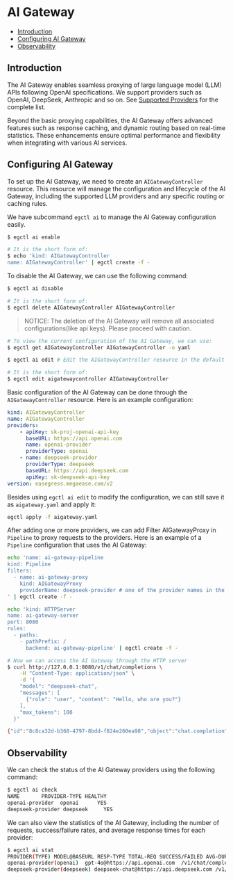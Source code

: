 # AI Gateway <!-- omit from toc -->

- [Introduction](#introduction)
- [Configuring AI Gateway](#configuring-ai-gateway)
- [Observability](#observability)

## Introduction

The AI Gateway enables seamless proxying of large language model (LLM) APIs following OpenAI specifications. We support providers such as OpenAI, DeepSeek, Anthropic and so on. See [Supported Providers](../07.Reference/7.01.Controllers.md#supported-providers) for the complete list.

Beyond the basic proxying capabilities, the AI Gateway offers advanced features such as response caching, and dynamic routing based on real-time statistics. These enhancements ensure optimal performance and flexibility when integrating with various AI services.

## Configuring AI Gateway

To set up the AI Gateway, we need to create an `AIGatewayController` resource. This resource will manage the configuration and lifecycle of the AI Gateway, including the supported LLM providers and any specific routing or caching rules.

We have subcommand `egctl ai` to manage the AI Gateway configuration easily.

```bash
$ egctl ai enable

# It is the short form of:
$ echo 'kind: AIGatewayController
name: AIGatewayController' | egctl create -f -
```

To disable the AI Gateway, we can use the following command:

```bash
$ egctl ai disable

# It is the short form of:
$ egctl delete AIGatewayController AIGatewayController
```

> NOTICE: The deletion of the AI Gateway will remove all associated configurations(like api keys). Please proceed with caution.

```bash
# To view the current configuration of the AI Gateway, we can use:
$ egctl get AIGatewayController AIGatewayController -o yaml

$ egctl ai edit # Edit the AIGatewayController resource in the default editor.

# It is the short form of:
$ egctl edit aigatewaycontroller AIGatewayController
```

Basic configuration of the AI Gateway can be done through the `AIGatewayController` resource. Here is an example configuration:

```yaml
kind: AIGatewayController
name: AIGatewayController
providers:
    - apiKey: sk-proj-openai-api-key
      baseURL: https://api.openai.com
      name: openai-provider
      providerType: openai
    - name: deepseek-provider
      providerType: deepseek
      baseURL: https://api.deepseek.com
      apiKey: sk-deepseek-api-key
version: easegress.megaease.com/v2
```

Besides using `egctl ai edit` to modify the configuration, we can still save it as `aigateway.yaml` and apply it:

```bash
egctl apply -f aigateway.yaml
```

After adding one or more providers, we can add Filter AIGatewayProxy in `Pipeline` to proxy requests to the providers. Here is an example of a `Pipeline` configuration that uses the AI Gateway:

```bash
echo 'name: ai-gateway-pipeline
kind: Pipeline
filters:
  - name: ai-gateway-proxy
    kind: AIGatewayProxy
    providerName: deepseek-provider # one of the provider names in the controller to use
' | egctl create -f -

echo 'kind: HTTPServer
name: ai-gateway-server
port: 8080
rules:
  - paths:
    - pathPrefix: /
      backend: ai-gateway-pipeline' | egctl create -f -

# Now we can access the AI Gateway through the HTTP server
$ curl http://127.0.0.1:8080/v1/chat/completions \
    -H "Content-Type: application/json" \
    -d '{
    "model": "deepseek-chat",
    "messages": [
      {"role": "user", "content": "Hello, who are you?"}
    ],
    "max_tokens": 100
  }'

{"id":"8c8ca32d-b368-4797-8bdd-f824e260ea98","object":"chat.completion","created":1753173468,"model":"deepseek-chat","choices":[{"index":0,"message":{"role":"assistant","content":"Hello! 😊 I'm DeepSeek Chat, your AI assistant created by DeepSeek. I'm here to help answer your questions, provide information, and assist with anything you need—whether it's learning, problem-solving, or just having a friendly chat! How can I help you today? 🚀"},"logprobs":null,"finish_reason":"stop"}],"usage":{"prompt_tokens":9,"completion_tokens":64,"total_tokens":73,"prompt_tokens_details":{"cached_tokens":0},"prompt_cache_hit_tokens":0,"prompt_cache_miss_tokens":9},"system_fingerprint":"fp_8802369eaa_prod0623_fp8_kvcache"}
```

## Observability

We can check the status of the AI Gateway providers using the following command:

```bash
$ egctl ai check
NAME       PROVIDER-TYPE HEALTHY
openai-provider  openai      YES
deepseek-provider deepseek     YES
```

We can also view the statistics of the AI Gateway, including the number of requests, success/failure rates, and average response times for each provider:

```bash
$ egctl ai stat
PROVIDER(TYPE) MODEL@BASEURL RESP-TYPE TOTAL-REQ SUCCESS/FAILED AVG-DUR(ms) TOKENS(INPUT/OUTPUT)
openai-provider(openai)  gpt-4o@https://api.openai.com  /v1/chat/completions 2  2/0  1842  26/72
deepseek-provider(deepseek) deepseek-chat@https://api.deepseek.com /v1/chat/completions 2  2/0  107  18/177
```
